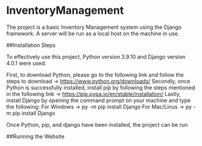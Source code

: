 # InventoryManagement

The project is a basic Inventory Management system using the Django framework. A server will be run as a local host on the machine in use.

##Installation Steps

To effectively use this project, Python version 3.9.10 and Django version 4.0.1 were used. 

First, to download Python, please go to the following link and follow the steps to download -> https://www.python.org/downloads/
Secondly, once Python is successfully installed, install pip by following the steps mentioned in the following link -> https://pip.pypa.io/en/stable/installation/
Lastly, install Django by opening the command prompt on your machine and type the following:
For Windows -> py -m pip install Django
For Mac/Linus -> py -m pip install Django

Once Python, pip, and django have been installed, the project can be run

##Running the Website

